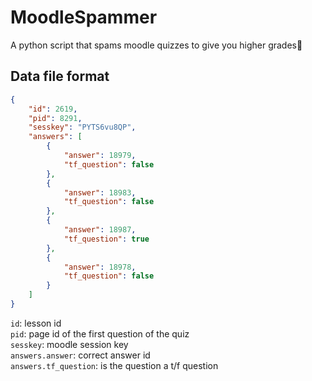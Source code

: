 # MoodleSpammer
A python script that spams moodle quizzes to give you higher grades🚀

## Data file format
```json
{
	"id": 2619,
	"pid": 8291,
	"sesskey": "PYTS6vu8QP",
	"answers": [
		{
			"answer": 18979,
			"tf_question": false
		},
		{
			"answer": 18983,
			"tf_question": false
		},
		{
			"answer": 18987,
			"tf_question": true
		},
		{
			"answer": 18978,
			"tf_question": false
		}
	]
}
```
`id`: lesson id  
`pid`: page id of the first question of the quiz  
`sesskey`: moodle session key  
`answers.answer`: correct answer id  
`answers.tf_question`: is the question a t/f question  
